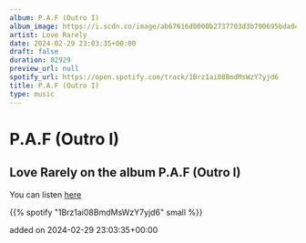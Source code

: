 ```yaml
---
album: P.A.F (Outro I)
album_image: https://i.scdn.co/image/ab67616d0000b2737703d3b790695bda94ac7b47
artist: Love Rarely
date: 2024-02-29 23:03:35+00:00
draft: false
duration: 82929
preview_url: null
spotify_url: https://open.spotify.com/track/1Brz1ai08BmdMsWzY7yjd6
title: P.A.F (Outro I)
type: music
---
```



# P.A.F (Outro I)

## Love Rarely on the album P.A.F (Outro I)

You can listen [here](https://open.spotify.com/track/1Brz1ai08BmdMsWzY7yjd6)

{{% spotify "1Brz1ai08BmdMsWzY7yjd6" small %}}

added on 2024-02-29 23:03:35+00:00